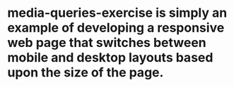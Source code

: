 # media-queries-exercise is simply an example of developing a responsive web page that switches between mobile and desktop layouts based upon the size of the page.
